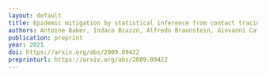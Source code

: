 ```yaml
---
layout: default
title: Epidemic mitigation by statistical inference from contact tracing data
authors: Antoine Baker, Indaco Biazzo, Alfredo Braunstein, Giovanni Catania, Luca Dall'Asta, Alessandro Ingrosso, Florent Krzakala, Fabio Mazza, Marc Mézard, Anna Paola Muntoni, Maria Refinetti, Stefano Sarao Mannelli, Lenka Zdeborová
publication: preprint
year: 2021
doi: https://arxiv.org/abs/2009.09422
preprinturl: https://arxiv.org/abs/2009.09422
---
```

